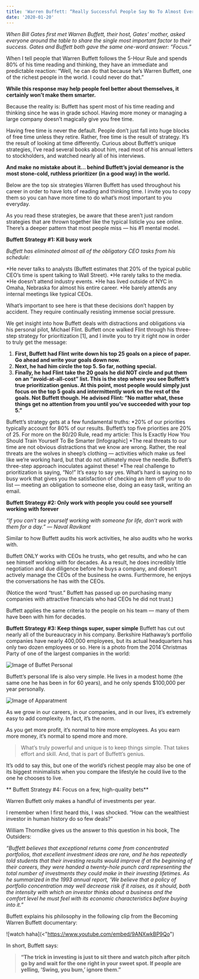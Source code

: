 ```yaml
---
title: 'Warren Buffett: “Really Successful People Say No To Almost Everything”'
date: '2020-01-20'
---
```

_When Bill Gates first met Warren Buffett, their host, Gates’ mother, asked everyone around the table to share the single most important factor to their success. Gates and Buffett both gave the same one-word answer: “Focus.”_

When I tell people that Warren Buffett follows the 5-Hour Rule and spends 80% of his time reading and thinking, they have an immediate and predictable reaction: “Well, he can do that because he’s Warren Buffett, one of the richest people in the world. I could never do that.”

**While this response may help people feel better about themselves, it certainly won’t make them smarter.**

Because the reality is: Buffett has spent most of his time reading and thinking since he was in grade school. Having more money or managing a large company doesn’t magically give you free time.

Having free time is never the default. People don’t just fall into huge blocks of free time unless they retire. Rather, free time is the result of strategy. It’s the result of looking at time differently.
Curious about Buffett’s unique strategies, I’ve read several books about him, read most of his annual letters to stockholders, and watched nearly all of his interviews.

**And make no mistake about it… behind Buffett’s jovial demeanor is the most stone-cold, ruthless prioritizer (in a good way) in the world.**

Below are the top six strategies Warren Buffett has used throughout his career in order to have lots of reading and thinking time. I invite you to copy them so you can have more time to do what’s most important to you everyday.

As you read these strategies, be aware that these aren’t just random strategies that are thrown together like the typical listicle you see online. There’s a deeper pattern that most people miss — his #1 mental model.


**Buffett Strategy #1: Kill busy work**

_Buffett has eliminated almost all of the obligatory CEO tasks from his schedule:_

 *He never talks to analysts (Buffett estimates that 20% of the typical public CEO’s time is spent talking to Wall Street).
 *He rarely talks to the media.
 *He doesn’t attend industry events.
 *He has lived outside of NYC in Omaha, Nebraska for almost his entire career.
 *He barely attends any internal meetings like typical CEOs.
 
What’s important to see here is that these decisions don’t happen by accident. They require continually resisting immense social pressure.

We get insight into how Buffett deals with distractions and obligations via his personal pilot, Michael Flint. Buffett once walked Flint through his three-step strategy for prioritization [1], and I invite you to try it right now in order to truly get the message:

1. **First, Buffett had Flint write down his top 25 goals on a piece of paper. Go ahead and write your goals down now.**
2. **Next, he had him circle the top 5. So far, nothing special.**
3. **Finally, he had Flint take the 20 goals he did NOT circle and put them on an “avoid-at-all-cost” list. This is the step where you see Buffett’s true prioritization genius. At this point, most people would simply just focus on the top 5 goals and intermittently work on the rest of the goals. Not Buffett though. He advised Flint: “No matter what, these things get no attention from you until you’ve succeeded with your top 5.”**

Buffett’s strategy gets at a few fundamental truths:
*20% of our priorities typically account for 80% of our results. Buffett’s top five priorities are 20% of 25. For more on the 80/20 Rule, read my article: This Is Exactly How You Should Train Yourself To Be Smarter [Infographic]
*The real threats to our time are not obvious distractions that we know are wrong. Rather, the real threats are the wolves in sheep’s clothing — activities which make us feel like we’re working hard, but that do not ultimately move the needle. Buffett’s three-step approach inoculates against these!
*The real challenge to prioritization is saying, “No!” It’s easy to say yes. What’s hard is saying no to busy work that gives you the satisfaction of checking an item off your to do list — meeting an obligation to someone else, doing an easy task, writing an email.

**Buffett Strategy #2: Only work with people you could see yourself working with forever**

_“If you can’t see yourself working with someone for life, don’t work with them for a day.” — Naval Ravikant_

Similar to how Buffett audits his work activities, he also audits who he works with.

Buffett ONLY works with CEOs he trusts, who get results, and who he can see himself working with for decades. As a result, he does incredibly little negotiation and due diligence before he buys a company, and doesn’t actively manage the CEOs of the business he owns. Furthermore, he enjoys the conversations he has with the CEOs.

(Notice the word “trust.” Buffett has passed up on purchasing many companies with attractive financials who had CEOs he did not trust.)

Buffett applies the same criteria to the people on his team — many of them have been with him for decades.

**Buffett Strategy #3: Keep things super, super simple**
Buffett has cut out nearly all of the bureaucracy in his company. Berkshire Hathaway’s portfolio companies have nearly 400,000 employees, but its actual headquarters has only two dozen employees or so. Here is a photo from the 2014 Christmas Party of one of the largest companies in the world:

![Image of Buffet Personal](https://miro.medium.com/max/700/0*f0N0_qbYKLnTMGf1)

Buffett’s personal life is also very simple. He lives in a modest home (the same one he has been in for 60 years), and he only spends $100,000 per year personally.

![Image of Apparatment](https://miro.medium.com/max/700/0*zEkPo6PwhvNcA7-r)

As we grow in our careers, in our companies, and in our lives, it’s extremely easy to add complexity. In fact, it’s the norm.

As you get more profit, it’s normal to hire more employees. As you earn more money, it’s normal to spend more and more.

> What’s truly powerful and unique is to keep things simple. That takes effort and skill. And, that is part of Buffett’s genius.

It’s odd to say this, but one of the world’s richest people may also be one of its biggest minimalists when you compare the lifestyle he could live to the one he chooses to live.

** Buffett Strategy #4: Focus on a few, high-quality bets**

Warren Buffett only makes a handful of investments per year.

I remember when I first heard this, I was shocked. “How can the wealthiest investor in human history do so few deals?”

William Thorndike gives us the answer to this question in his book, The Outsiders:

_“Buffett believes that exceptional returns come from concentrated portfolios, that excellent investment ideas are rare, and he has repeatedly told students that their investing results would improve if at the beginning of their careers, they were handed a twenty-hole punch card representing the total number of investments they could make in their investing lifetimes. As he summarized in the 1993 annual report, ‘We believe that a policy of portfolio concentration may well decrease risk if it raises, as it should, both the intensity with which an investor thinks about a business and the comfort level he must feel with its economic characteristics before buying into it.”_

Buffett explains his philosophy in the following clip from the Becoming Warren Buffett documentary:

![watch haha](<"https://www.youtube.com/embed/9ANXwkBP9Qo")

In short, Buffett says:

> **“The trick in investing is just to sit there and watch pitch after pitch go by and wait for the one right in your sweet spot. If people are yelling, ‘Swing, you bum,’ ignore them.”**

